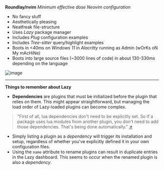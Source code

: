 **Roundlay/nvim** _Minimum effective dose Neovim configuration_
- No fancy stuff
- Aesthetically pleasing
- Neatfreak file-structure
- Uses _Lazy_ package manager
- Includes _Plug_ configuration examples
- Includes _Tree-sitter_ query/highlight examples
- Boots in <40ms on _Windows 11_ in _Alacritty_ running as Admin (wOrKs oN My mAcHiNe)
- Boots into large source files (~3000 lines of code) in about 130-330ms depending on the language

![image](https://github.com/Roundlay/nvim/assets/4133752/b5667cd3-62d6-4114-839a-b6f67c89e5e0)

- - -

**Things to remember about Lazy**

- **Dependencies** are plugins that must be initialized before the plugin that relies on them. This might appear straightforward, but managing the load order of Lazy-loaded plugins can become complex.
> "First of all, lua dependencies don't need to be explicitly set. So if a package uses lua modules from another plugin, you don't need to add those dependencies. That's being done automatically." [↗](https://github.com/folke/lazy.nvim/discussions/611#discussioncomment-5175400)
- Simply listing a plugin as a _dependency_ will trigger its installation and setup, regardless of whether you've explicitly defined it in your own configuration files.
- Using the `name` attribute to rename plugins can result in duplicate entries in the Lazy dashboard. This seems to occur when the renamed plugin is also a _dependency_.
